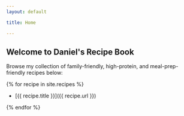 ```yaml
---
layout: default

title: Home

---
```


## Welcome to Daniel's Recipe Book

Browse my collection of family-friendly, high-protein, and meal-prep-friendly recipes below:

{% for recipe in site.recipes %}

- [{{ recipe.title }}]({{ recipe.url }})

{% endfor %}
